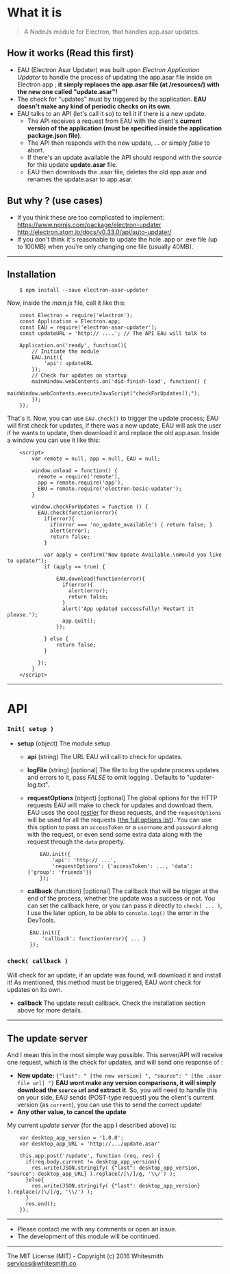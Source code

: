 # What it is
> A NodeJs module for Electron, that handles app.asar updates.

## How it works (Read this first)
* EAU (Electron Asar Updater) was built upon _Electron Application Updater_ to handle the process of updating the app.asar file inside an Electron app ; **it simply replaces the app.asar file (at /resources/) with the new one called "update.asar"!**
* The check for "updates" must by triggered by the application. **EAU doesn't make any kind of periodic checks on its own**.
* EAU talks to an API (let's call it so) to tell it if there is a new update.
    * The API receives a request from EAU with the client's **current version of the application (must be specified inside the application package.json file)**.
    * The API then responds with the new update, ... or simply *false* to abort.
    * If there's an update available the API should respond with the *source* for this update **update.asar** file.
    * EAU then downloads the .asar file, deletes the old app.asar and renames the update.asar to app.asar.

## But why ? (use cases)
* If you think these are too complicated to implement:
https://www.npmjs.com/package/electron-updater
http://electron.atom.io/docs/v0.33.0/api/auto-updater/
* If you don't think it's reasonable to update the hole .app or .exe file (up to 100MB) when you're only changing one file (usually 40MB).

---

## Installation
```
    $ npm install --save electron-asar-updater
```
Now, inside the *main.js* file, call it like this:
```
    const Electron = require('electron');
    const Application = Electron.app;
    const EAU = require('electron-asar-updater');
    const updateURL = 'http:// ....'; // The API EAU will talk to

    Application.on('ready', function(){
        // Initiate the module
        EAU.init({
            'api': updateURL
        });
        // Check for updates on startup
        mainWindow.webContents.on('did-finish-load', function() {
          mainWindow.webContents.executeJavaScript("checkForUpdates();");
        });
    });
```

That's it. Now, you can use ```EAU.check()``` to trigger the update process; EAU will first check for updates, if there was a new update, EAU will ask the user if he wants to update, then download it and replace the old app.asar. Inside a window you can use it like this:

```
    <script>
        var remote = null, app = null, EAU = null;

        window.onload = function() {
          remote = require('remote'),
          app = remote.require('app'),
          EBU = remote.require('electron-basic-updater');
        }

        window.checkForUpdates = function () {
          EAU.check(function(error){
            if(error){
              if(error === 'no_update_available') { return false; }
              alert(error);
              return false;
            }

            var apply = confirm("New Update Available.\nWould you like to update?");
            if (apply == true) {

                EAU.download(function(error){
                  if(error){
                    alert(error);
                    return false;
                  }
                  alert('App updated successfully! Restart it please.');
                  app.quit();
                });

            } else {
                return false;
            }

          });
        }
    </script>
```

---

# API

### `Init( setup )`

* **setup** (object) The module setup
    * **api** (string) The URL EAU will call to check for updates.
    * **logFile** (string) [optional] The file to log the update process updates and errors to it, pass *FALSE* to omit logging . Defaults to "updater-log.txt".
    * **requestOptions** (object) [optional] The global options for the HTTP requests EAU will make to check for updates and download them. EAU uses the cool [restler](https://github.com/danwrong/restler) for these requests, and the `requestOptions` will be used for all the requests ([the full options list](https://github.com/danwrong/restler#options)). You can use this option to pass an `accessToken` or a `username` and `password` along with the request, or even send some extra data along with the request through the `data` property.

        ```
            EAU.init({
                'api': 'http:// ...',
                'requestOptions': {'accessToken': ..., 'data': {'group': 'friends'}}
            });    
        ```
    * **callback** (function) [optional] The callback that will be trigger at the end of the process, whether the update was a success or not. You can set the callback here, or you can pass it directly to `check( ... )`, I use the later option, to be able to `console.log()` the error in the DevTools.

    ```
        EAU.init({
            'callback': function(error){ ... }
        });
    ```

### `check( callback )`

Will check for an update, if an update was found, will download it and install it! As mentioned, this method must be triggered, EAU wont check for updates on its own.
* **callback** The update result callback. Check the installation section above for more details.

---

## The update server
And I mean this in the most simple way possible. This server/API will receive one request, which is the check for updates, and will send one response of :

* **New update:** `{"last": " [the new version] ", "source": " [the .asar file url] "}` **EAU wont make any version comparisons, it will simply download the `source` url and extract it**. So, you will need to handle this on your side, EAU sends (POST-type request) you the client's current version (as `current`), you can use this to send the correct update!
* **Any other value, to cancel the update**

My current *update server* (for the app I described above) is:
```
    var desktop_app_version = '1.0.0';
    var desktop_app_URL = 'http://.../update.asar'

    this.app.post('/update', function (req, res) {
      if(req.body.current != desktop_app_version){
        res.write(JSON.stringify( {"last": desktop_app_version, "source": desktop_app_URL} ).replace(/[\/]/g, '\\/') );
      }else{
        res.write(JSON.stringify( {"last": desktop_app_version} ).replace(/[\/]/g, '\\/') );
      }
      res.end();
    });
```

---

* Please contact me with any comments or open an issue.
* The development of this module will be continued.

---

The MIT License (MIT) -
Copyright (c) 2016 Whitesmith services@whitesmith.co
